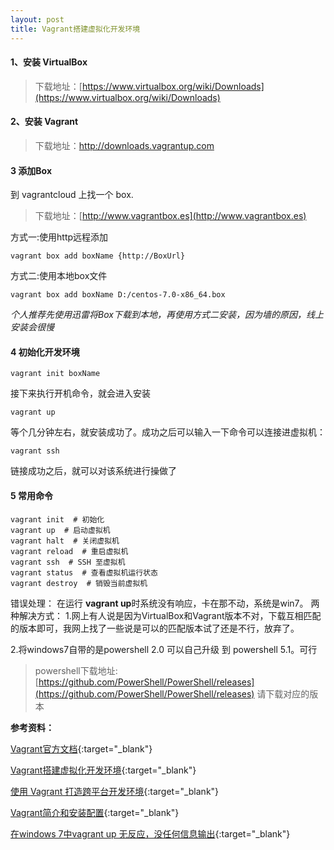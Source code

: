 ```yaml
---
layout: post
title: Vagrant搭建虚拟化开发环境
---
```


#### 1、安装 VirtualBox
>   下载地址：[https://www.virtualbox.org/wiki/Downloads](https://www.virtualbox.org/wiki/Downloads)

#### 2、安装 Vagrant
>   下载地址：http://downloads.vagrantup.com
<!-- more -->

#### 3 添加Box
到 vagrantcloud 上找一个 box.
>下载地址：[http://www.vagrantbox.es](http://www.vagrantbox.es)

方式一:使用http远程添加
    
    vagrant box add boxName {http://BoxUrl}

方式二:使用本地box文件   

    vagrant box add boxName D:/centos-7.0-x86_64.box

*个人推荐先使用迅雷将Box下载到本地，再使用方式二安装，因为墙的原因，线上安装会很慢*

#### 4 初始化开发环境

    vagrant init boxName

接下来执行开机命令，就会进入安装

    vagrant up

等个几分钟左右，就安装成功了。成功之后可以输入一下命令可以连接进虚拟机：

    vagrant ssh

链接成功之后，就可以对该系统进行操做了

#### 5 常用命令
    vagrant init  # 初始化
    vagrant up  # 启动虚拟机
    vagrant halt  # 关闭虚拟机
    vagrant reload  # 重启虚拟机
    vagrant ssh  # SSH 至虚拟机
    vagrant status  # 查看虚拟机运行状态
    vagrant destroy  # 销毁当前虚拟机

错误处理：
在运行 **vagrant up**时系统没有响应，卡在那不动，系统是win7。
两种解决方式：
1.网上有人说是因为VirtualBox和Vagrant版本不对，下载互相匹配的版本即可，我网上找了一些说是可以的匹配版本试了还是不行，放弃了。

2.将windows7自带的是powershell 2.0 可以自己升级 到 powershell 5.1。可行
> powershell下载地址: [https://github.com/PowerShell/PowerShell/releases](https://github.com/PowerShell/PowerShell/releases) 
请下载对应的版本

**参考资料：**

[Vagrant官方文档](https://www.vagrantup.com/docs/){:target="_blank"}

[Vagrant搭建虚拟化开发环境](https://www.jianshu.com/p/3c3f35436c05){:target="_blank"}

[使用 Vagrant 打造跨平台开发环境](https://segmentfault.com/a/1190000000264347){:target="_blank"}

[Vagrant简介和安装配置](http://rmingwang.com/vagrant-commands-and-config.html){:target="_blank"}

[在windows 7中vagrant up 无反应，没任何信息输出](http://blog.csdn.net/cow66/article/details/77993908){:target="_blank"}




